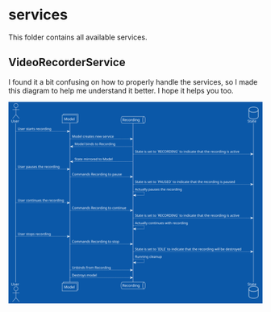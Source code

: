# services

This folder contains all available services.

## VideoRecorderService

I found it a bit confusing on how to properly handle the services, so I made this diagram
to help me understand it better. I hope it helps you too.

![Diagram](model.svg)